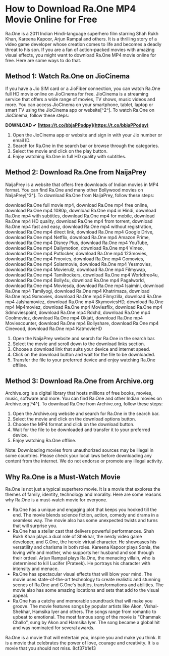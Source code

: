 # How to Download Ra.One MP4 Movie Online for Free
 
Ra.One is a 2011 Indian Hindi-language superhero film starring Shah Rukh Khan, Kareena Kapoor, Arjun Rampal and others. It is a thrilling story of a video game developer whose creation comes to life and becomes a deadly threat to his son. If you are a fan of action-packed movies with amazing visual effects, you might want to download Ra.One MP4 movie online for free. Here are some ways to do that.
 
## Method 1: Watch Ra.One on JioCinema
 
If you have a Jio SIM card or a JioFiber connection, you can watch Ra.One full HD movie online on JioCinema for free. JioCinema is a streaming service that offers a wide range of movies, TV shows, music videos and more. You can access JioCinema on your smartphone, tablet, laptop or smart TV using the JioCinema app or website[^2^]. To watch Ra.One on JioCinema, follow these steps:
 
**DOWNLOAD ✔ [https://t.co/bbjaPPodpy](https://t.co/bbjaPPodpy)**


 
1. Open the JioCinema app or website and sign in with your Jio number or email ID.
2. Search for Ra.One in the search bar or browse through the categories.
3. Select the movie and click on the play button.
4. Enjoy watching Ra.One in full HD quality with subtitles.

## Method 2: Download Ra.One from NaijaPrey
 
NaijaPrey is a website that offers free downloads of Indian movies in MP4 format. You can find Ra.One and many other Bollywood movies on NaijaPrey[^3^]. To download Ra.One from NaijaPrey, follow these steps:
 
download Ra.One full movie mp4,  download Ra.One mp4 free online,  download Ra.One mp4 1080p,  download Ra.One mp4 in Hindi,  download Ra.One mp4 with subtitles,  download Ra.One mp4 for mobile,  download Ra.One mp4 HD quality,  download Ra.One mp4 from torrent,  download Ra.One mp4 fast and easy,  download Ra.One mp4 without registration,  download Ra.One mp4 direct link,  download Ra.One mp4 Google Drive,  download Ra.One mp4 Netflix,  download Ra.One mp4 Amazon Prime,  download Ra.One mp4 Disney Plus,  download Ra.One mp4 YouTube,  download Ra.One mp4 Dailymotion,  download Ra.One mp4 Vimeo,  download Ra.One mp4 Putlocker,  download Ra.One mp4 123movies,  download Ra.One mp4 Fmovies,  download Ra.One mp4 Gomovies,  download Ra.One mp4 Solarmovie,  download Ra.One mp4 Yesmovies,  download Ra.One mp4 Movierulz,  download Ra.One mp4 Filmywap,  download Ra.One mp4 Tamilrockers,  download Ra.One mp4 Worldfree4u,  download Ra.One mp4 Bolly4u,  download Ra.One mp4 Pagalworld,  download Ra.One mp4 Moviesda,  download Ra.One mp4 Isaimini,  download Ra.One mp4 Tamilyogi,  download Ra.One mp4 Khatrimaza,  download Ra.One mp4 9xmovies,  download Ra.One mp4 Filmyzilla,  download Ra.One mp4 Jalshamoviez,  download Ra.One mp4 SkymoviesHD,  download Ra.One mp4 Mp4moviez,  download Ra.One mp4 Moviesflix,  download Ra.One mp4 Sdmoviespoint,  download Ra.One mp4 Rdxhd,  download Ra.One mp4 Coolmoviez,  download Ra.One mp4 Okjatt,  download Ra.One mp4 Moviescounter,  download Ra.One mp4 Bollyshare,  download Ra.One mp4 Cinevood,  download Ra.One mp4 KatmovieHD

1. Open the NaijaPrey website and search for Ra.One in the search bar.
2. Select the movie and scroll down to the download links section.
3. Choose a download link that suits your device and internet speed.
4. Click on the download button and wait for the file to be downloaded.
5. Transfer the file to your preferred device and enjoy watching Ra.One offline.

## Method 3: Download Ra.One from Archive.org
 
Archive.org is a digital library that hosts millions of free books, movies, music, software and more. You can find Ra.One and other Indian movies on Archive.org[^4^]. To download Ra.One from Archive.org, follow these steps:

1. Open the Archive.org website and search for Ra.One in the search bar.
2. Select the movie and click on the download options button.
3. Choose the MP4 format and click on the download button.
4. Wait for the file to be downloaded and transfer it to your preferred device.
5. Enjoy watching Ra.One offline.

Note: Downloading movies from unauthorized sources may be illegal in some countries. Please check your local laws before downloading any content from the internet. We do not endorse or promote any illegal activity.
  
## Why Ra.One is a Must-Watch Movie
 
Ra.One is not just a typical superhero movie. It is a movie that explores the themes of family, identity, technology and morality. Here are some reasons why Ra.One is a must-watch movie for everyone.

- Ra.One has a unique and engaging plot that keeps you hooked till the end. The movie blends science fiction, action, comedy and drama in a seamless way. The movie also has some unexpected twists and turns that will surprise you.
- Ra.One has a stellar cast that delivers powerful performances. Shah Rukh Khan plays a dual role of Shekhar, the nerdy video game developer, and G.One, the heroic virtual character. He showcases his versatility and charisma in both roles. Kareena Kapoor plays Sonia, the loving wife and mother, who supports her husband and son through their ordeal. Arjun Rampal plays Ra.One, the menacing villain, who is determined to kill Lucifer (Prateek). He portrays his character with intensity and menace.
- Ra.One has spectacular visual effects that will blow your mind. The movie uses state-of-the-art technology to create realistic and stunning scenes of Ra.One and G.One's battles, transformations and abilities. The movie also has some amazing locations and sets that add to the visual appeal.
- Ra.One has a catchy and memorable soundtrack that will make you groove. The movie features songs by popular artists like Akon, Vishal-Shekhar, Hamsika Iyer and others. The songs range from romantic to upbeat to emotional. The most famous song of the movie is "Chammak Challo", sung by Akon and Hamsika Iyer. The song became a global hit and was nominated for several awards.

Ra.One is a movie that will entertain you, inspire you and make you think. It is a movie that celebrates the power of love, courage and creativity. It is a movie that you should not miss.
 8cf37b1e13
 
